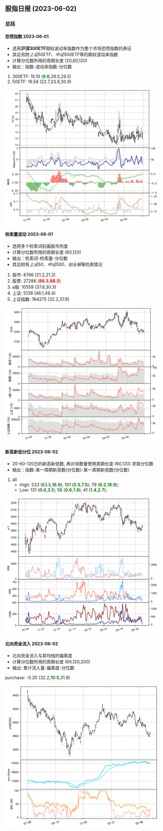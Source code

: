 
## 股指日报 (2023-06-02)

### 总括

#### 恐慌指数 2023-06-01

* 选用**沪深300ETF**期权波动率指数作为整个市场恐慌指数的表征
* 其后另附*上证50ETF、中证500ETF*等的期权波动率指数
* 计算分位数所用的周期长度 (20,60,120)
* 输出：指数-波动率指数-分位数

1. 300ETF:	15.10	(**<font color="green">9.6</font>**,29.5,29.5)
1. 50ETF:	16.58	(22.7,23.9,30.9)

![](../data_save\data_img\qvix_day_300ETF_per.png)


#### 检索量波动 2023-06-01

* 选用多个检索词刻画股市热度
* 计算分位数所用的周期长度 (60,120)
* 输出：检索词-检索量-分位数
* 其后附有*上证50、中证500、创业板*等检索情况

1. 股市:   	  8766 (21.2,21.2)
1. 股票:   	 27286 (**<font color="red">86.3</font>**,**<font color="red">88.5</font>**)
1. a股:   	 10559 (37.8,30.3)
1. 上证:   	  5138 (46.1,48.4)
1. 上证指数: 	164275 (32.2,37.8)

![](../data_save\data_img\bday_SZZS.png)


#### 新高新低分位 2023-06-02

* 20-60-120日的新高新低数, 再对该数量使用周期长度 (60,120) 求取分位数
* 输出：指数-某一周期新高数(分位数)-某一周期新低数(分位数)

1. all
    - High: 533 (63.5,**<font color="green">16.9</font>**); 101 (**<font color="green">5.5</font>**,**<font color="green">7.5</font>**); 79 (**<font color="green">6.2</font>**,**<font color="green">16.9</font>**);
    - Low: 131 (**<font color="green">0.0</font>**,**<font color="green">3.1</font>**); 56 (**<font color="green">0.6</font>**,**<font color="green">1.9</font>**); 41 (**<font color="green">1.4</font>**,**<font color="green">2.7</font>**);

![](../data_save\data_img\hl_legu_all.png)

#### 北向资金流入 2023-06-02

* 北向资金流入与其均线的偏离度
* 计算分位数所用的周期长度 (60,120,200)
* 输出: 累计流入量-偏离度-分位数

purchase:	-0.20	(32.2,**<font color="green">10.5</font>**,31.9)

![](../data_save\data_img\north_flow_bias_per.png)
